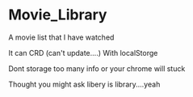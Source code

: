 # Movie_Library

A movie list that I have watched

It can CRD (can't update....) With localStorge

Dont storage too many info or your chrome will stuck

Thought you might ask libery is library....yeah
